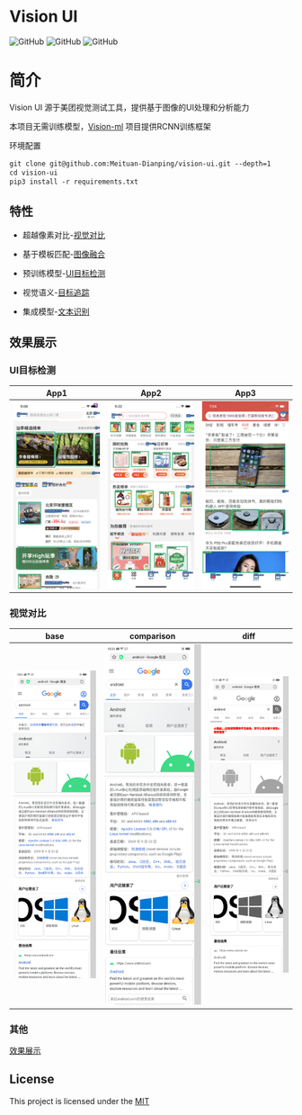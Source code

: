 # Vision UI

![GitHub](https://img.shields.io/badge/Python-3.8-blue)
![GitHub](https://img.shields.io/github/license/Meituan-Dianping/vision-diff)
![GitHub](https://img.shields.io/docker/cloud/build/brighthai/vision-ui)

# 简介

Vision UI 源于美团视觉测试工具，提供基于图像的UI处理和分析能力

本项目无需训练模型，[Vision-ml](https://github.com/Meituan-Dianping/vision) 项目提供RCNN训练框架

环境配置

```shell
git clone git@github.com:Meituan-Dianping/vision-ui.git --depth=1
cd vision-ui
pip3 install -r requirements.txt
```


## 特性

* 超越像素对比-[视觉对比](resources/vision_diff_cn.md)

* 基于模板匹配-[图像融合](resources/vision_merge.md)

* 预训练模型-[UI目标检测](resources/vision_infer.md)

* 视觉语义-[目标追踪](resources/vision_trace.md)

* 集成模型-[文本识别](resources/vision_text.md)


## 效果展示


### UI目标检测
| App1                    | App2                    | App3                    |
|-------------------------|-------------------------|-------------------------|
| ![](image/infer_01.png) | ![](image/infer_02.png) | ![](image/infer_03.png) |

### 视觉对比

| base                           | comparison                       | diff                                  |
| ------------------------------ | -------------------------------- | ------------------------------------- |
| ![](image/base_1.png)          | ![](image/comp_1.png)            | ![](image/diff_1.png)                 |

### 其他
[效果展示](resources/vision_show.md)


## License

This project is licensed under the [MIT](./LICENSE) 


